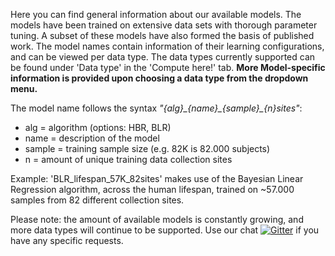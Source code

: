 
Here you can find general information about our available models. The models have been trained on extensive data sets with thorough parameter tuning. A subset of these models have also formed the basis of published work.
The model names contain information of their learning configurations, and can be viewed per data type. The data types currently supported can be found under 'Data type' in the 'Compute here!' tab. **More Model-specific information is provided upon choosing a data type from the dropdown menu.**

The model name follows the syntax *"{alg}\_{name}\_{sample}\_{n}sites"*:
* alg = algorithm (options: HBR, BLR)
* name = description of the model
* sample = training sample size (e.g. 82K is 82.000 subjects)
* n = amount of unique training data collection sites

Example: 'BLR_lifespan_57K_82sites' makes use of the Bayesian Linear Regression algorithm, across the human lifespan, trained on ~57.000 samples from 82 different collection sites.

Please note: the amount of available models is constantly growing, and more data types will continue to be supported. Use our chat [![Gitter](https://badges.gitter.im/PCNportal/community.svg)](https://gitter.im/PCNportal/community?utm_source=badge&utm_medium=badge&utm_campaign=pr-badge) if you have any specific requests.
